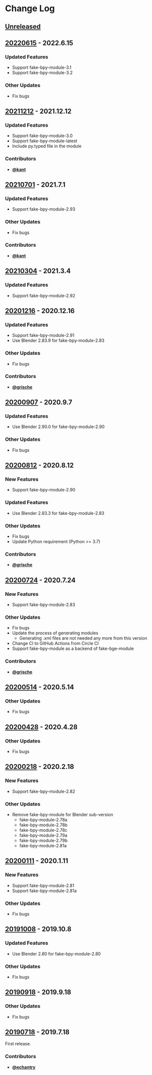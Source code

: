 # Change Log


## [Unreleased](https://github.com/nutti/fake-bpy-module/compare/20220615...master)


## [20220615](https://github.com/nutti/fake-bpy-module/compare/20211212...20220615) - 2022.6.15


### Updated Features

* Support fake-bpy-module-3.1
* Support fake-bpy-module-3.2


### Other Updates

* Fix bugs


## [20211212](https://github.com/nutti/fake-bpy-module/compare/20210701...20211212) - 2021.12.12


### Updated Features

* Support fake-bpy-module-3.0
* Support fake-bpy-module-latest
* Include py.typed file in the module


### Contributors

* [**@kant**](https://github.com/kant)


## [20210701](https://github.com/nutti/fake-bpy-module/compare/20210304...20210701) - 2021.7.1


### Updated Features

* Support fake-bpy-module-2.93


### Other Updates

* Fix bugs


### Contributors

* [**@kant**](https://github.com/kant)


## [20210304](https://github.com/nutti/fake-bpy-module/compare/20201216...20210304) - 2021.3.4


### Updated Features

* Support fake-bpy-module-2.92


## [20201216](https://github.com/nutti/fake-bpy-module/compare/20200907...20201216) - 2020.12.16


### Updated Features

* Support fake-bpy-module-2.91
* Use Blender 2.83.9 for fake-bpy-module-2.83


### Other Updates

* Fix bugs


### Contributors

* [**@grische**](https://github.com/grische)


## [20200907](https://github.com/nutti/fake-bpy-module/compare/20200812...20200907) - 2020.9.7


### Updated Features

* Use Blender 2.90.0 for fake-bpy-module-2.90


### Other Updates

* Fix bugs


## [20200812](https://github.com/nutti/fake-bpy-module/compare/20200724...20200812) - 2020.8.12

### New Features

* Support fake-bpy-module-2.90


### Updated Features

* Use Blender 2.83.3 for fake-bpy-module-2.83


### Other Updates

* Fix bugs
* Update Python requirement (Python >= 3.7)


### Contributors

* [**@grische**](https://github.com/grische)


## [20200724](https://github.com/nutti/fake-bpy-module/compare/20200514...20200724) - 2020.7.24

### New Features

* Support fake-bpy-module-2.83


### Other Updates

* Fix bugs
* Update the process of generating modules
  * Generating .xml files are not needed any more from this version
* Change CI to GitHub Actions from Circle CI
* Support fake-bpy-module as a backend of fake-bge-module


### Contributors

* [**@grische**](https://github.com/grische)


## [20200514](https://github.com/nutti/fake-bpy-module/compare/20200428...20200514) - 2020.5.14

### Other Updates

* Fix bugs


## [20200428](https://github.com/nutti/fake-bpy-module/compare/20200218...20200428) - 2020.4.28

### Other Updates

* Fix bugs


## [20200218](https://github.com/nutti/fake-bpy-module/compare/20200111...20200218) - 2020.2.18

### New Features

* Support fake-bpy-module-2.82


### Other Updates

* Remove fake-bpy-module for Blender sub-version
  * fake-bpy-module-2.78a
  * fake-bpy-module-2.78b
  * fake-bpy-module-2.78c
  * fake-bpy-module-2.79a
  * fake-bpy-module-2.79b
  * fake-bpy-module-2.81a


## [20200111](https://github.com/nutti/fake-bpy-module/compare/20191008...20200111) - 2020.1.11

### New Features

* Support fake-bpy-module-2.81
* Support fake-bpy-module-2.81a


### Other Updates

* Fix bugs


## [20191008](https://github.com/nutti/fake-bpy-module/compare/20190918...20191008) - 2019.10.8


### Updated Features

* Use Blender 2.80 for fake-bpy-module-2.80


### Other Updates

* Fix bugs


## [20190918](https://github.com/nutti/fake-bpy-module/compare/20190718...20190918) - 2019.9.18


### Other Updates

* Fix bugs


## [20190718](https://github.com/nutti/fake-bpy-module/compare/440127e2db7ea05b8ee58d14d84eb252681906cf...20190718) - 2019.7.18

First release.


### Contributors

* [**@echantry**](https://github.com/echantry)
